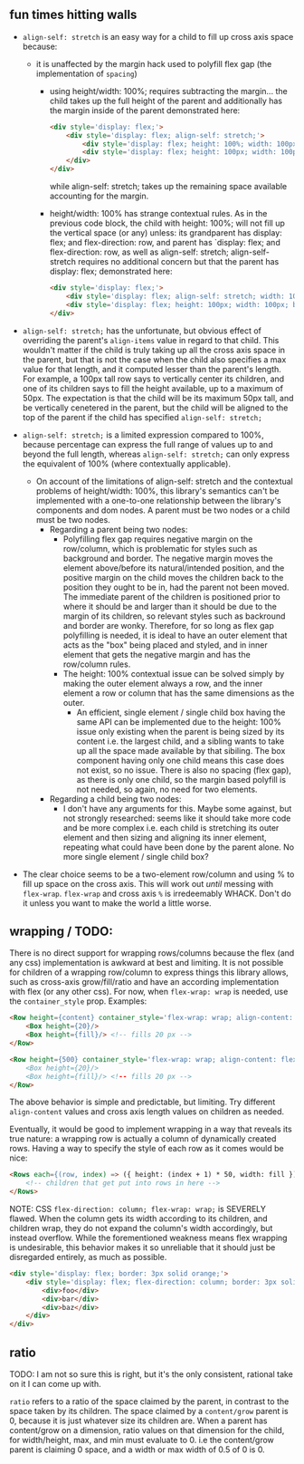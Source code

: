 ## fun times hitting walls

- `align-self: stretch` is an easy way for a child to fill up cross axis space because:
	- it is unaffected by the margin hack used to polyfill flex gap (the implementation of `spacing`)
		- using height/width: 100%; requires subtracting the margin... the child takes up the full height of the parent and additionally has the margin inside of the parent
				demonstrated here:

			```html
			<div style='display: flex;'>
				<div style='display: flex; align-self: stretch;'>
					<div style='display: flex; height: 100%; width: 100px; margin-top: 50px; background: lightblue;'></div>
					<div style='display: flex; height: 100px; width: 100px; margin-top: 50px; background: lightgreen;'></div>
				</div>
			</div>
			```

			while align-self: stretch; takes up the remaining space available accounting for the margin.

		- height/width: 100% has strange contextual rules. As in the previous code block, the child with height: 100%; will not fill up the vertical space (or any) unless: its grandparent has display: flex; and flex-direction: row, and parent has `display: flex; and flex-direction: row, as well as align-self: stretch;
			align-self-stretch requires no additional concern but that the parent has display: flex;
				demonstrated here:

			```html
			<div style='display: flex;'>
				<div style='display: flex; align-self: stretch; width: 100px; background: lightblue;'></div>
				<div style='display: flex; height: 100px; width: 100px; background: lightgreen;'></div>
			</div>
			```

- `align-self: stretch;` has the unfortunate, but obvious effect of overriding the parent's `align-items` value in regard to that child. This wouldn't matter if the child is truly taking up all the cross axis space in the parent, but that is not the case when the child also specifies a max value for that length, and it computed lesser than the parent's length. For example, a 100px tall row says to vertically center its children, and one of its children says to fill the height available, up to a maximum of 50px. The expectation is that the child will be its maximum 50px tall, and be vertically cenetered in the parent, but the child will be aligned to the top of the parent if the child has specified `align-self: stretch;`
- `align-self: stretch;` is a limited expression compared to 100%, because percentage can express the full range of values up to and beyond the full length, whereas `align-self: stretch;` can only express the equivalent of 100% (where contextually applicable).

	- On account of the limitations of align-self: stretch and the contextual problems of height/width: 100%, this library's semantics can't be implemented with a one-to-one relationship between the library's components and dom nodes. A parent must be two nodes or a child must be two nodes.
		- Regarding a parent being two nodes:
			- Polyfilling flex gap requires negative margin on the row/column, which is problematic for styles such as background and border. The negative margin moves the element above/before its natural/intended position, and the positive margin on the child moves the children back to the position they ought to be in, had the parent not been moved. The immediate parent of the children is positioned prior to where it should be and larger than it should be due to the margin of its children, so relevant styles such as backround and border are wonky. Therefore, for so long as flex gap polyfilling is needed, it is ideal to have an outer element that acts as the "box" being placed and styled, and in inner element that gets the negative margin and has the row/column rules.
			- The height: 100% contextual issue can be solved simply by making the outer element always a row, and the inner element a row or column that has the same dimensions as the outer.
				- An efficient, single element / single child box having the same API can be implemented due to the height: 100% issue only existing when the parent is being sized by its content i.e. the largest child, and a sibling wants to take up all the space made available by that sibiling. The box component having only one child means this case does not exist, so no issue. There is also no spacing (flex gap), as there is only one child, so the margin based polyfill is not needed, so again, no need for two elements.
		- Regarding a child being two nodes:
			- I don't have any arguments for this. Maybe some against, but not strongly researched: seems like it should take more code and be more complex i.e. each child is stretching its outer element and then sizing and aligning its inner element, repeating what could have been done by the parent alone. No more single element / single child box?

- The clear choice seems to be a two-element row/column and using % to fill up space on the cross axis. This will work out *until* messing with `flex-wrap`. `flex-wrap` and cross axis `%` is irredeemably WHACK. Don't do it unless you want to make the world a little worse.

## wrapping / TODO:

There is no direct support for wrapping rows/columns because the flex (and any css) implementation is awkward at best and limiting. It is not possible for children of a wrapping row/column to express things this library allows, such as cross-axis grow/fill/ratio and have an according implementation with flex (or any other css).
For now, when `flex-wrap: wrap` is needed, use the `container_style` prop.
Examples:

```html
<Row height={content} container_style='flex-wrap: wrap; align-content: flex-start;'>
	<Box height={20}/>
	<Box height={fill}/> <!-- fills 20 px -->
</Row>

<Row height={500} container_style='flex-wrap: wrap; align-content: flex-start;'> <!-- the row will be 500 px tall, but the children will not use it.
	<Box height={20}/>
	<Box height={fill}/> <!-- fills 20 px -->
</Row>
```

The above behavior is simple and predictable, but limiting. Try different `align-content` values and cross axis length values on children as needed.

Eventually, it would be good to implement wrapping in a way that reveals its true nature: a wrapping row is actually a column of dynamically created rows.
Having a way to specify the style of each row as it comes would be nice:

```html
<Rows each={(row, index) => ({ height: (index + 1) * 50, width: fill })}>
	<!-- children that get put into rows in here -->
</Rows>
```

NOTE:
CSS `flex-direction: column; flex-wrap: wrap;` is SEVERELY flawed. When the column gets its width according to its children, and children wrap, they do not expand the column's width accordingly, but instead overflow. While the forementioned weakness means flex wrapping is undesirable, this behavior makes it so unreliable that it should just be disregarded entirely, as much as possible.
```html
<div style='display: flex; border: 3px solid orange;'>
	<div style='display: flex; flex-direction: column; border: 3px solid red; flex-wrap: wrap; max-height: 50px;'>
		<div>foo</div>
		<div>bar</div>
		<div>baz</div>
	</div>
</div>
```

## ratio

TODO: I am not so sure this is right, but it's the only consistent, rational take on it I can come up with.

`ratio` refers to a ratio of the space claimed by the parent, in contrast to the space taken by its children. The space claimed by a `content/grow` parent is 0, because it is just whatever size its children are.
When a parent has content/grow on a dimension, ratio values on that dimension for the child, for width/height, max, and min must evaluate to 0.
i.e the content/grow parent is claiming 0 space, and a width or max width of 0.5 of 0 is 0.
